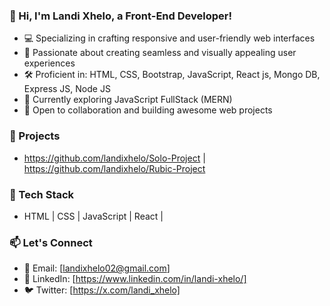 ### 👋 Hi, I'm Landi Xhelo, a Front-End Developer!

- 💻 Specializing in crafting responsive and user-friendly web interfaces
- 🚀 Passionate about creating seamless and visually appealing user experiences
- 🛠️ Proficient in: HTML, CSS, Bootstrap, JavaScript, React js, Mongo DB, Express JS, Node JS
- 🌱 Currently exploring JavaScript FullStack (MERN)
- 🤝 Open to collaboration and building awesome web projects

### 🚀 Projects

- https://github.com/landixhelo/Solo-Project | https://github.com/landixhelo/Rubic-Project

### 🔧 Tech Stack

- HTML | CSS | JavaScript | React | 


### 📫 Let's Connect

- 📧 Email: [landixhelo02@gmail.com]
- 💼 LinkedIn: [https://www.linkedin.com/in/landi-xhelo/]
- 🐦 Twitter: [https://x.com/landi_xhelo]
